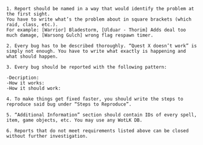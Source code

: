 

    1. Report should be named in a way that would identify the problem at the first sight.
    You have to write what’s the problem about in square brackets (which raid, class, etc.).
    For example: [Warrior] Bladestorm, [Ulduar - Thorim] Adds deal too much damage, [Warsong Gulch] wrong flag respawn timer.

    2. Every bug has to be described thoroughly. “Quest X doesn’t work” is simply not enough. You have to write what exactly is happening and what should happen.

    3. Every bug should be reported with the following pattern:
    
    -Decription:
    -How it works:
    -How it should work:

    4. To make things get fixed faster, you should write the steps to reproduce said bug under “Steps to Reproduce”.

    5. “Additional Information” section should contain IDs of every spell, item, game objects, etc. You may use any WotLK DB.

    6. Reports that do not meet requirements listed above can be closed without further investigation.

